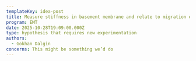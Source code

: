 ```yaml
---
templateKey: idea-post
title: Measure stiffness in basement membrane and relate to migration onset
program: EMT
date: 2025-10-28T19:09:00.000Z
type: hypothesis that requires new experimentation
authors:
  - Gokhan Dalgin
concerns: This might be something we’d do
---
```

